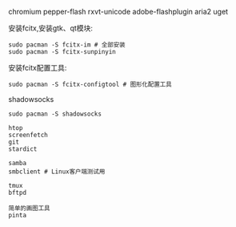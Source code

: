 

chromium
pepper-flash
rxvt-unicode
adobe-flashplugin
aria2
uget

安装fcitx,安装gtk、qt模块:
```
sudo pacman -S fcitx-im # 全部安装
sudo pacman -S fcitx-sunpinyin
```
安装fcitx配置工具:
```
sudo pacman -S fcitx-configtool # 图形化配置工具
```
shadowsocks
```
sudo pacman -S shadowsocks
```
```
htop
screenfetch
git
stardict

samba
smbclient # Linux客户端测试用

tmux
bftpd

简单的画图工具
pinta
```



